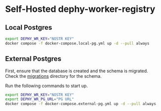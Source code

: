 # Self-Hosted dephy-worker-registry

## Local Postgres

```bash
export DEPHY_WR_KEY="NOSTR KEY"
docker compose -f docker-compose.local-pg.yml up -d --pull always
```

## External Postgres

First, ensure that the database is created and the schema is migrated. Check the [migrations](./migrations) directory for the schema.

Run the following commands to start up.

```bash
export DEPHY_WR_KEY="NOSTR KEY"
export DEPHY_WR_PG_URL="PG URL"
docker compose -f docker-compose.external-pg.yml up -d --pull always
```
